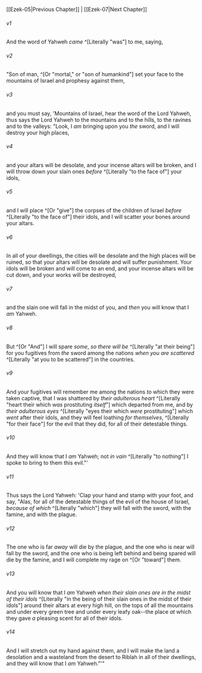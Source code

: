 ﻿---
aliases:
  - Ezekiel 6
---

[[Ezek-05|Previous Chapter]] | [[Ezek-07|Next Chapter]]

###### v1
And the word of Yahweh _came_ ^[Literally "was"] to me, saying,

###### v2
"Son of man, ^[Or "mortal," or "son of humankind"] set your face to the mountains of Israel and prophesy against them,

###### v3
and you must say, 'Mountains of Israel, hear the word of the Lord Yahweh, thus says the Lord Yahweh to the mountains and to the hills, to the ravines and to the valleys: "Look, I _am_ bringing upon you _the_ sword, and I will destroy your high places,

###### v4
and your altars will be desolate, and your incense altars will be broken, and I will throw down your slain ones _before_ ^[Literally "to the face of"] your idols,

###### v5
and I will place ^[Or "give"] the corpses of the children of Israel _before_ ^[Literally "to the face of"] their idols, and I will scatter your bones around your altars.

###### v6
In all of your dwellings, the cities will be desolate and the high places will be ruined, so that your altars will be desolate and will suffer punishment. Your idols will be broken and will come to an end, and your incense altars will be cut down, and your works will be destroyed,

###### v7
and the slain one will fall in the midst of you, and _then_ you will know that I _am_ Yahweh.

###### v8
But ^[Or "And"] I will spare _some_, _so there will be_ ^[Literally "at their being"] for you fugitives from _the_ sword among the nations _when you are scattered_ ^[Literally "at you to be scattered"] in the countries.

###### v9
And your fugitives will remember me among the nations _to_ which they were taken captive, that I was shattered by _their adulterous heart_ ^[Literally "heart their which _was_ prostituting _itself_"] which departed from me, and by _their adulterous eyes_ ^[Literally "eyes their which _were_ prostituting"] which _went_ after their idols, and they will feel loathing _for themselves_, ^[Literally "for their face"] for the evil that they did, for all of their detestable things.

###### v10
And they will know that I _am_ Yahweh; not _in vain_ ^[Literally "to nothing"] I spoke to bring to them this evil."'

###### v11
Thus says the Lord Yahweh: 'Clap your hand and stamp with your foot, and say, "Alas, for all of the detestable things of the evil of the house of Israel, _because of which_ ^[Literally "which"] they will fall with the sword, with the famine, and with the plague.

###### v12
The one who is far _away_ will die by the plague, and the one who is near will fall by the sword, and the one who is being left behind and being spared will die by the famine, and I will complete my rage on ^[Or "toward"] them.

###### v13
And you will know that I _am_ Yahweh _when their slain ones are in the midst of their idols_ ^[Literally "in the being of their slain ones in the midst of their idols"] around their altars at every high hill, on the tops of all the mountains and under every green tree and under every leafy oak--the place _at_ which they gave _a_ pleasing scent for all of their idols.

###### v14
And I will stretch out my hand against them, and I will make the land a desolation and a wasteland from the desert to Riblah in all of their dwellings, and they will know that I _am_ Yahweh."'"